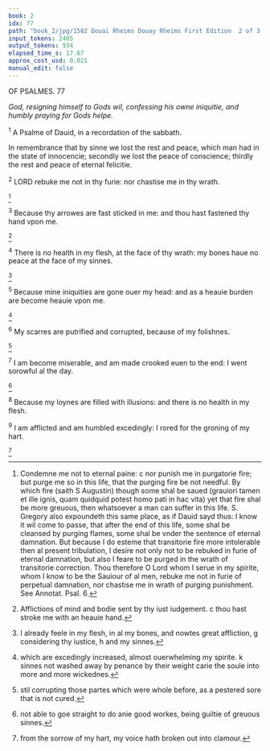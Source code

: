 ```yaml
---
book: 2
idx: 77
path: "book_2/jpg/1582 Douai Rheims Douay Rheims First Edition  2 of 3 1610 Old Testament.pdf-77.jpg"
input_tokens: 2405
output_tokens: 934
elapsed_time_s: 17.67
approx_cost_usd: 0.021
manual_edit: false
---
```

OF PSALMES. 77

*God, resigning himself to Gods wil, confessing his owne iniquitie, and
humbly praying for Gods helpe.*

<sup>1</sup> A Psalme of Dauid, in a recordation of the sabbath.

<aside>In remembrance that by sinne we lost the rest and peace, which man had in the state of
innocencie; secondly we lost the peace of conscience; thirdly the rest and peace of eternal
felicitie.</aside>

<sup>2</sup> LORD rebuke me not in thy furie: nor chastise me in
thy wrath.

[^1]

<sup>3</sup> Because thy arrowes are fast sticked in me: and thou hast
fastened thy hand vpon me.

[^2]

<sup>4</sup> There is no health in my flesh, at the face of thy wrath:
my bones haue no peace at the face of my sinnes.

[^3]

<sup>5</sup> Because mine iniquities are gone ouer my head: and as a
heauie burden are become heauie vpon me.

[^4]

<sup>6</sup> My scarres are putrified and corrupted, because of my
folishnes.

[^5]

<sup>7</sup> I am become miserable, and am made crooked euen to the
end: I went sorowful al the day.

[^6]

<sup>8</sup> Because my loynes are filled with illusions: and there is no
health in my flesh.

<sup>9</sup> I am afflicted and am humbled excedingly: I rored for the
groning of my hart.

[^7]

[^1]: Condemne me not to eternal paine: c nor punish me in purgatorie fire; but purge me so in
this life, that the purging fire be not needful. By which fire (saith S Augustin) though some shal
be saued (grauiori tamen et ille ignis, quam quidquid potest homo pati in hac vita) yet that
fire shal be more greuous, then whatsoever a man can suffer in this life. S. Gregory also expoundeth this same place, as if Dauid sayd thus: I know it wil come to passe, that after the
end of this life, some shal be cleansed by purging flames, some shal be vnder the sentence of
eternal damnation. But because I do esteme that transitorie fire more intolerable then al present tribulation, I desire not only not to be rebuked in furie of eternal damnation, but also
I feare to be purged in the wrath of transitorie correction. Thou therefore O Lord whom I
serue in my spirite, whom I know to be the Sauiour of al men, rebuke me not in furie of perpetual damnation, nor chastise me in wrath of purging punishment. See Annotat. Psal. 6.

[^2]: Afflictions of mind and bodie sent by thy iust iudgement. c thou hast stroke me with an
heauie hand.

[^3]: I already feele in my flesh, in al my bones, and nowtes great affliction, g considering
thy iustice, h and my sinnes.

[^4]: which are excedingly increased, almost ouerwhelming my spirite. k sinnes not washed away
by penance by their weight carie the soule into more and more wickednes.

[^5]: stil corrupting those partes which were whole before, as a pestered sore that is not cured.

[^6]: not able to goe straight to do anie good workes, being guiltie of greuous sinnes.

[^7]: from the sorrow of my hart, my voice hath broken out into clamour.